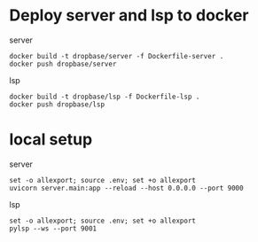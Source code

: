 # Deploy server and lsp to docker

server

```
docker build -t dropbase/server -f Dockerfile-server .
docker push dropbase/server
```

lsp

```
docker build -t dropbase/lsp -f Dockerfile-lsp .
docker push dropbase/lsp
```

# local setup

server

```
set -o allexport; source .env; set +o allexport
uvicorn server.main:app --reload --host 0.0.0.0 --port 9000
```

lsp

```
set -o allexport; source .env; set +o allexport
pylsp --ws --port 9001
```
